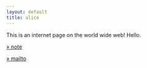 ```yaml
---
layout: default
title: alice
---
```


This is an internet page on the world wide web! Hello.

[» note](/note/)

[» mailto](mailto:alice0meta@gmail.com)
